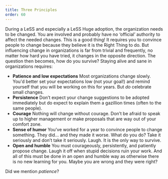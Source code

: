 ```yaml
---
title: Three Principles
order: 60
---
```


During a LeSS and especially a LeSS Huge adoption, the organization needs to be changed. You are involved and probably have no ‘official’ authority to affect the needed changes. This is a good thing! It requires you to convince people to change because they believe it is the Right Thing to do. But influencing change in organizations is far from trivial and frequently, no matter how hard you have tried, it changes in the opposite direction. The question then becomes, how do you survive? Staying alive and sane in organizations requires:

* **Patience and low expectations**
  Most organizations change slowly. You'd better set your expectations low (not your goal!) and remind yourself that you will be working on this for years. But *do* celebrate small changes.
* **Persistence**
  Don’t expect your change suggestions to be adopted immediately but do expect to explain them a gazillion times (often to the same people).
* **Courage**
  Nothing will change without courage. Don’t be afraid to speak up to higher management or make proposals that are way out of your comfort zone.
* **Sense of humor**
  You’ve worked for a year to convince people to change something. They did… and they made it worse. What do you do? Take it seriously and don’t take it seriously. Laugh. It is the only way to survive.
* **Open and humble**
  You must courageously, persistently, and patiently propose change. Laugh it off when stupid decisions ruin your work. And all of this must be done in an open and humble way as otherwise there is no new learning for you. Maybe you are wrong and they were right?

Did we mention *patience*?